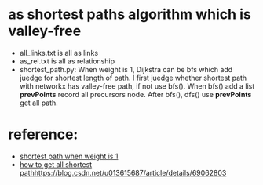 # as shortest paths algorithm which is valley-free
* all_links.txt is all as links
* as_rel.txt is all as relationship
* shortest_path.py:
When weight is 1, Dijkstra can be bfs which add juedge for shortest length of path.
I first juedge whether shortest path with networkx has valley-free path, if not use bfs().
When bfs() add a list **prevPoints** record all precursors node.
After bfs(), dfs() use **prevPoints** get all path.
# reference:
* [shortest path when weight is 1](https://blog.csdn.net/thinkerleo1997/article/details/77916039)
* [how to get all shortest path]()https://blog.csdn.net/u013615687/article/details/69062803